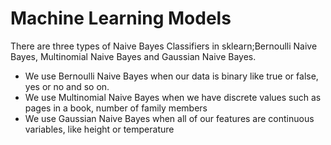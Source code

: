 # Machine Learning Models

<p>There are three types of Naive Bayes Classifiers in sklearn;Bernoulli Naive Bayes, Multinomial Naive Bayes and Gaussian Naive Bayes.</p> 
<ul>
  <li>We use Bernoulli Naive Bayes when our data is binary like true or false, yes or no and so on. </li>
  <li>We use Multinomial Naive Bayes when we have discrete values such as pages in a book, number of family members</li>
  <li>We use Gaussian Naive Bayes when all of our features are continuous variables, like height or temperature</li>
</ul> 
